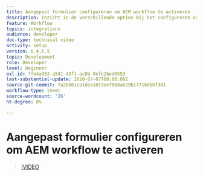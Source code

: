 ```yaml
---
title: Aangepast formulier configureren om AEM workflow te activeren
description: Inzicht in de verschillende opties bij het configureren van adaptief formulier om AEM workflow te activeren
feature: Workflow
topics: integrations
audience: developer
doc-type: technical video
activity: setup
version: 6.4,6.5
topic: Development
role: Developer
level: Beginner
exl-id: ffe4a952-a541-43f1-ac8b-9efe2bed0553
last-substantial-update: 2020-07-07T00:00:00Z
source-git-commit: 7a2bb61ca1dea1013eef088a629b17718dbbf381
workflow-type: tm+mt
source-wordcount: '26'
ht-degree: 0%

---
```


# Aangepast formulier configureren om AEM workflow te activeren


>[!VIDEO](https://video.tv.adobe.com/v/28316?quality=9&learn=on)
